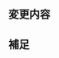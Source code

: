 <!-- あくまでテンプレートなので必ずしもすべての項目を埋めなくてよい -->
<!-- タイトルは変更の内容が他の人にも伝わるように1行でまとめる。 -->

## 変更内容

<!-- 何故変更したか、これが取り込まれると何が嬉しいか、何が解決されるのか、など詳細な内容を記載 -->

## 補足

<!-- レビューをする際に特に見てほしい点、懸念・注意点、など 画像とかあるとわかりやすいかも！ -->
